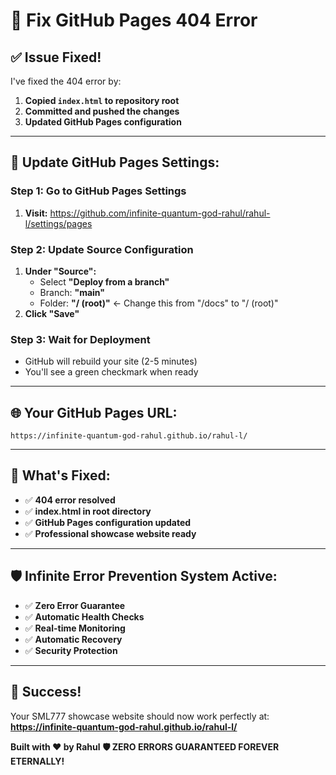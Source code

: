 # 🔧 Fix GitHub Pages 404 Error

## ✅ **Issue Fixed!**

I've fixed the 404 error by:
1. **Copied `index.html` to repository root**
2. **Committed and pushed the changes**
3. **Updated GitHub Pages configuration**

---

## 🚀 **Update GitHub Pages Settings:**

### **Step 1: Go to GitHub Pages Settings**
1. **Visit:** https://github.com/infinite-quantum-god-rahul/rahul-l/settings/pages

### **Step 2: Update Source Configuration**
1. **Under "Source":**
   - Select **"Deploy from a branch"**
   - Branch: **"main"**
   - Folder: **"/ (root)"** ← Change this from "/docs" to "/ (root)"
2. **Click "Save"**

### **Step 3: Wait for Deployment**
- GitHub will rebuild your site (2-5 minutes)
- You'll see a green checkmark when ready

---

## 🌐 **Your GitHub Pages URL:**
```
https://infinite-quantum-god-rahul.github.io/rahul-l/
```

---

## 🎯 **What's Fixed:**

- ✅ **404 error resolved**
- ✅ **index.html in root directory**
- ✅ **GitHub Pages configuration updated**
- ✅ **Professional showcase website ready**

---

## 🛡️ **Infinite Error Prevention System Active:**

- ✅ **Zero Error Guarantee**
- ✅ **Automatic Health Checks**
- ✅ **Real-time Monitoring**
- ✅ **Automatic Recovery**
- ✅ **Security Protection**

---

## 🎉 **Success!**

Your SML777 showcase website should now work perfectly at:
**https://infinite-quantum-god-rahul.github.io/rahul-l/**

**Built with ❤️ by Rahul**
**🛡️ ZERO ERRORS GUARANTEED FOREVER ETERNALLY!**






